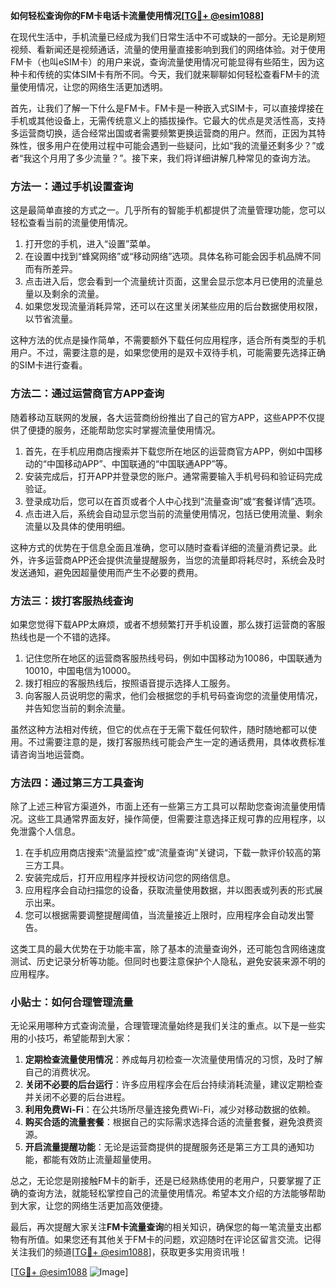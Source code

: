 **如何轻松查询你的FM卡电话卡流量使用情况[[TG💪+ @esim1088](https://t.me/s/esim1088)]**

在现代生活中，手机流量已经成为我们日常生活中不可或缺的一部分。无论是刷短视频、看新闻还是视频通话，流量的使用量直接影响到我们的网络体验。对于使用FM卡（也叫eSIM卡）的用户来说，查询流量使用情况可能显得有些陌生，因为这种卡和传统的实体SIM卡有所不同。今天，我们就来聊聊如何轻松查看FM卡的流量使用情况，让您的网络生活更加透明。

首先，让我们了解一下什么是FM卡。FM卡是一种嵌入式SIM卡，可以直接焊接在手机或其他设备上，无需传统意义上的插拔操作。它最大的优点是灵活性高，支持多运营商切换，适合经常出国或者需要频繁更换运营商的用户。然而，正因为其特殊性，很多用户在使用过程中可能会遇到一些疑问，比如“我的流量还剩多少？”或者“我这个月用了多少流量？”。接下来，我们将详细讲解几种常见的查询方法。

### 方法一：通过手机设置查询

这是最简单直接的方式之一。几乎所有的智能手机都提供了流量管理功能，您可以轻松查看当前的流量使用情况。

1. 打开您的手机，进入“设置”菜单。
2. 在设置中找到“蜂窝网络”或“移动网络”选项。具体名称可能会因手机品牌不同而有所差异。
3. 点击进入后，您会看到一个流量统计页面，这里会显示您本月已使用的流量总量以及剩余的流量。
4. 如果您发现流量消耗异常，还可以在这里关闭某些应用的后台数据使用权限，以节省流量。

这种方法的优点是操作简单，不需要额外下载任何应用程序，适合所有类型的手机用户。不过，需要注意的是，如果您使用的是双卡双待手机，可能需要先选择正确的SIM卡进行查看。

### 方法二：通过运营商官方APP查询

随着移动互联网的发展，各大运营商纷纷推出了自己的官方APP，这些APP不仅提供了便捷的服务，还能帮助您实时掌握流量使用情况。

1. 首先，在手机应用商店搜索并下载您所在地区的运营商官方APP，例如中国移动的“中国移动APP”、中国联通的“中国联通APP”等。
2. 安装完成后，打开APP并登录您的账户。通常需要输入手机号码和验证码完成验证。
3. 登录成功后，您可以在首页或者个人中心找到“流量查询”或“套餐详情”选项。
4. 点击进入后，系统会自动显示您当前的流量使用情况，包括已使用流量、剩余流量以及具体的使用明细。

这种方式的优势在于信息全面且准确，您可以随时查看详细的流量消费记录。此外，许多运营商APP还会提供流量提醒服务，当您的流量即将耗尽时，系统会及时发送通知，避免因超量使用而产生不必要的费用。

### 方法三：拨打客服热线查询

如果您觉得下载APP太麻烦，或者不想频繁打开手机设置，那么拨打运营商的客服热线也是一个不错的选择。

1. 记住您所在地区的运营商客服热线号码，例如中国移动为10086，中国联通为10010，中国电信为10000。
2. 拨打相应的客服热线后，按照语音提示选择人工服务。
3. 向客服人员说明您的需求，他们会根据您的手机号码查询您的流量使用情况，并告知您当前的剩余流量。

虽然这种方法相对传统，但它的优点在于无需下载任何软件，随时随地都可以使用。不过需要注意的是，拨打客服热线可能会产生一定的通话费用，具体收费标准请咨询当地运营商。

### 方法四：通过第三方工具查询

除了上述三种官方渠道外，市面上还有一些第三方工具可以帮助您查询流量使用情况。这些工具通常界面友好，操作简便，但需要注意选择正规可靠的应用程序，以免泄露个人信息。

1. 在手机应用商店搜索“流量监控”或“流量查询”关键词，下载一款评价较高的第三方工具。
2. 安装完成后，打开应用程序并授权访问您的网络信息。
3. 应用程序会自动扫描您的设备，获取流量使用数据，并以图表或列表的形式展示出来。
4. 您可以根据需要调整提醒阈值，当流量接近上限时，应用程序会自动发出警告。

这类工具的最大优势在于功能丰富，除了基本的流量查询外，还可能包含网络速度测试、历史记录分析等功能。但同时也要注意保护个人隐私，避免安装来源不明的应用程序。

### 小贴士：如何合理管理流量

无论采用哪种方式查询流量，合理管理流量始终是我们关注的重点。以下是一些实用的小技巧，希望能帮到大家：

1. **定期检查流量使用情况**：养成每月初检查一次流量使用情况的习惯，及时了解自己的消费状况。
2. **关闭不必要的后台运行**：许多应用程序会在后台持续消耗流量，建议定期检查并关闭不必要的后台进程。
3. **利用免费Wi-Fi**：在公共场所尽量连接免费Wi-Fi，减少对移动数据的依赖。
4. **购买合适的流量套餐**：根据自己的实际需求选择合适的流量套餐，避免浪费资源。
5. **开启流量提醒功能**：无论是运营商提供的提醒服务还是第三方工具的通知功能，都能有效防止流量超量使用。

总之，无论您是刚接触FM卡的新手，还是已经熟练使用的老用户，只要掌握了正确的查询方法，就能轻松掌控自己的流量使用情况。希望本文介绍的方法能够帮助到大家，让您的网络生活更加高效便捷。

最后，再次提醒大家关注**FM卡流量查询**的相关知识，确保您的每一笔流量支出都物有所值。如果您还有其他关于FM卡的问题，欢迎随时在评论区留言交流。记得关注我们的频道[[TG💪+ @esim1088](https://t.me/s/esim1088)]，获取更多实用资讯哦！

[[TG💪+ @esim1088](https://t.me/s/esim1088) ![Image](https://i.postimg.cc/4NQfJmqS/Snipaste-2025-05-13-00-14-12.png)]